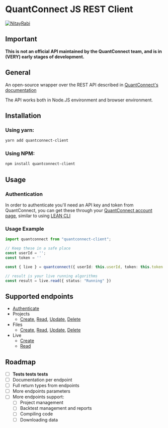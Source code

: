 # QuantConnect JS REST Client
[![NitayRabi](https://circleci.com/gh/NitayRabi/quantconnect-client.svg?style=svg)](https://app.circleci.com/pipelines/github/NitayRabi/quantconnect-client)

## Important

**This is not an official API maintained by the QuantConnect team, and is in (VERY) early stages of development.** 

## General 

An open-source wrapper over the REST API described in [QuantConnect's documentation](https://www.quantconnect.com/docs/v2/our-platform/api-reference#)

The API works both in Node.JS environment and browser environment.

## Installation 

### Using yarn:
```sh
yarn add quantconnect-client
```
### Using NPM:
```sh
npm install quantconnect-client
```

## Usage 

### Authentication

In order to authenticate you'll need an API key and token from QuantConnect, you can get these through your [QuantConnect account page](https://www.quantconnect.com/account), similar to using [LEAN CLI](https://www.quantconnect.com/docs/v2/lean-cli/api-reference/lean-login#01-Introduction)

### Usage Example

```ts
import quantconnect from "quantconnect-client";

// Keep these in a safe place
const userId = '';
const token = ''

const { live } = quantconnect({ userId: this.userId, token: this.token });

// result is your live running algorithms
const result = live.read({ status: "Running" })
```

## Supported endpoints

- [Authenticate](https://www.quantconnect.com/docs/v2/our-platform/api-reference/authentication)
- Projects
  - [Create](https://www.quantconnect.com/docs/v2/our-platform/api-reference/project-management/create-project), [Read](https://www.quantconnect.com/docs/v2/our-platform/api-reference/project-management/read-project), [Update](https://www.quantconnect.com/docs/v2/our-platform/api-reference/project-management/update-project), [Delete](https://www.quantconnect.com/docs/v2/our-platform/api-reference/project-management/delete-project)
- Files
  - [Create](https://www.quantconnect.com/docs/v2/our-platform/api-reference/file-management/create-file), [Read](https://www.quantconnect.com/docs/v2/our-platform/api-reference/file-management/read-file), [Update](https://www.quantconnect.com/docs/v2/our-platform/api-reference/file-management/update-file), [Delete](https://www.quantconnect.com/docs/v2/our-platform/api-reference/file-management/delete-file)
- Live
  - [Create](https://www.quantconnect.com/docs/v2/our-platform/api-reference/live-management/create-live-algorithm)
  - [Read](https://www.quantconnect.com/docs/v2/our-platform/api-reference/live-management/read-live-algorithm/get-live-algorithm-statistics)

## Roadmap

- [ ] **Tests tests tests**
- [ ] Documentation per endpoint
- [ ] Full return types from endpoints
- [ ] More endpoints parameters
- [ ] More endpoints support:
  - [ ] Project management
  - [ ] Backtest management and reports
  - [ ] Compiling code
  - [ ] Downloading data
